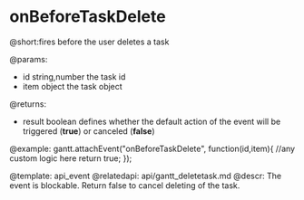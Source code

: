 onBeforeTaskDelete
=============

@short:fires before the user deletes a task 
	

@params:
- id	string,number	the task id
- item	object	the task object 

@returns:  
  - result     boolean       defines whether the default action of the event will be triggered (<b>true</b>) or canceled (<b>false</b>) 
 
@example:
gantt.attachEvent("onBeforeTaskDelete", function(id,item){
    //any custom logic here
	return true;
});

@template:	api_event
@relatedapi:
	api/gantt_deletetask.md
@descr:
The event is blockable. Return false to cancel deleting of the task.